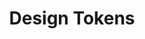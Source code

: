---
layout: overview-lyne.njk
tags: page
key: basics-lyne_de
title: Design Tokens
parent: lyne_de
order: 30
componentbrowser: true
subset: 1
---